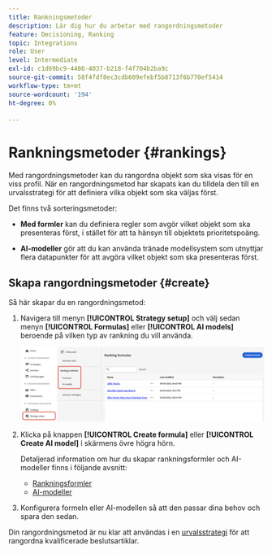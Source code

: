 ```yaml
---
title: Rankningsmetoder
description: Lär dig hur du arbetar med rangordningsmetoder
feature: Decisioning, Ranking
topic: Integrations
role: User
level: Intermediate
exl-id: c1d69bc9-4486-4037-b218-f4f704b2ba9c
source-git-commit: 58f4fdf8ec3cdb609efebf5b8713f6b770ef5414
workflow-type: tm+mt
source-wordcount: '194'
ht-degree: 0%

---
```


# Rankningsmetoder {#rankings}

Med rangordningsmetoder kan du rangordna objekt som ska visas för en viss profil. När en rangordningsmetod har skapats kan du tilldela den till en urvalsstrategi för att definiera vilka objekt som ska väljas först.

Det finns två sorteringsmetoder:

* **Med formler** kan du definiera regler som avgör vilket objekt som ska presenteras först, i stället för att ta hänsyn till objektets prioritetspoäng.

* **AI-modeller** gör att du kan använda tränade modellsystem som utnyttjar flera datapunkter för att avgöra vilket objekt som ska presenteras först.

## Skapa rangordningsmetoder {#create}

Så här skapar du en rangordningsmetod:

1. Navigera till menyn **[!UICONTROL Strategy setup]** och välj sedan menyn **[!UICONTROL Formulas]** eller **[!UICONTROL AI models]** beroende på vilken typ av rankning du vill använda.

   ![](../assets/ranking-create.png)

1. Klicka på knappen **[!UICONTROL Create formula]** eller **[!UICONTROL Create AI model]** i skärmens övre högra hörn.

   Detaljerad information om hur du skapar rankningsformler och AI-modeller finns i följande avsnitt:

   * [Rankningsformler](ranking-formulas.md)
   * [AI-modeller](ai-models.md)

1. Konfigurera formeln eller AI-modellen så att den passar dina behov och spara den sedan.

Din rangordningsmetod är nu klar att användas i en [urvalsstrategi](../selection-strategies.md) för att rangordna kvalificerade beslutsartiklar.


